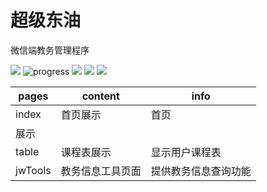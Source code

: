 超级东油
=============================
微信端教务管理程序

![](https://img.shields.io/npm/l/vue.svg)
![progress](http://progressed.io/bar/50?title=progress)
![](https://img.shields.io/static/v1.svg?label=微信开发者工具&message=v1.02&color=brightgreen)
![](https://img.shields.io/static/v1.svg?label=coverage&message=100%&color=brightgreen)
![](https://img.shields.io/static/v1.svg?label=license&message=MIT&color=blue)

|pages|content|info|
|----|-------|---|
|index|首页展示|首页
展示|
|table|课程表展示|显示用户课程表|
|jwTools|教务信息工具页面|提供教务信息查询功能|

